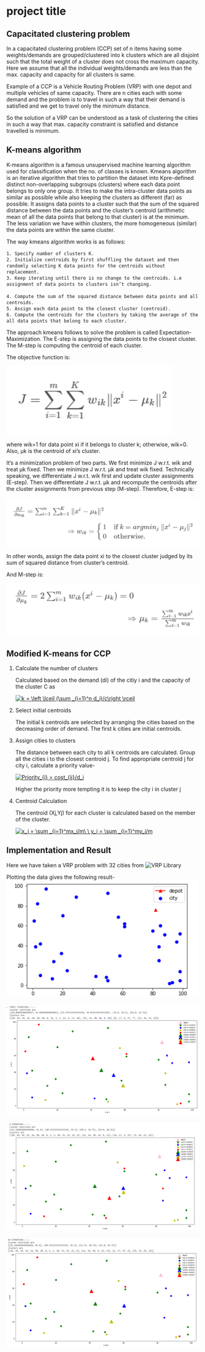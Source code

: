 # project title
## Capacitated clustering problem
In a capacitated clustering problem (CCP) set of n items having some weights/demands are grouped/clustered into k clusters which are all disjoint such that the total weight of a cluster does not cross the maximum capacity. Here we assume that all the individual weights/demands are less than the max. capacity and capacity for all clusters is same.

Example of a CCP is a Vehicle Routing Problem (VRP) with one depot and multiple vehicles of same capacity. There are n cities each with some demand and the problem is to travel in such a way that their demand is satisfied and we get to travel only the minimum distance.

So the solution of a VRP can be understood as a task of clustering the cities in such a way that max. capacity constraint is satisfied and distance travelled is minimum.

## K-means algorithm
K-means algorithm is a famous unsupervised machine learning algorithm used for classification when the no. of classes is known.
Kmeans algorithm is an iterative algorithm that tries to partition the dataset into Kpre-defined distinct non-overlapping subgroups (clusters) where each data point belongs to only one group. It tries to make the intra-cluster data points as similar as possible while also keeping the clusters as different (far) as possible. It assigns data points to a cluster such that the sum of the squared distance between the data points and the cluster’s centroid (arithmetic mean of all the data points that belong to that cluster) is at the minimum. The less variation we have within clusters, the more homogeneous (similar) the data points are within the same cluster.

The way kmeans algorithm works is as follows:

    1. Specify number of clusters K.
    2. Initialize centroids by first shuffling the dataset and then randomly selecting K data points for the centroids without replacement.
    3. Keep iterating until there is no change to the centroids. i.e assignment of data points to clusters isn’t changing.

    4. Compute the sum of the squared distance between data points and all centroids.
    5. Assign each data point to the closest cluster (centroid).
    6. Compute the centroids for the clusters by taking the average of the all data points that belong to each cluster.
    
The approach kmeans follows to solve the problem is called Expectation-Maximization. The E-step is assigning the data points to the closest cluster. The M-step is computing the centroid of each cluster.

The objective function is:

![](https://github.com/kshitij-pro/capacitated_clustering/blob/8c4e44e4a10c9c72108083d5df20e80340a2ffdc/Screenshot%202021-07-31%20172759.png)

where wik=1 for data point xi if it belongs to cluster k; otherwise, wik=0. Also, μk is the centroid of xi’s cluster.

It’s a minimization problem of two parts. We first minimize J w.r.t. wik and treat μk fixed. Then we minimize J w.r.t. μk and treat wik fixed. Technically speaking, we differentiate J w.r.t. wik first and update cluster assignments (E-step). Then we differentiate J w.r.t. μk and recompute the centroids after the cluster assignments from previous step (M-step). Therefore, E-step is:

![](https://github.com/kshitij-pro/capacitated_clustering/blob/16a72e9d56305c881009b06fced70eaba25889b2/Screenshot%202021-07-31%20173858.png)

In other words, assign the data point xi to the closest cluster judged by its sum of squared distance from cluster’s centroid.

And M-step is:

![](https://github.com/kshitij-pro/capacitated_clustering/blob/6ca845e450e421373f34b3c2965104aa478cf1f2/Screenshot%202021-07-31%20174032.png)

## Modified K-means for CCP
1. Calculate the number of clusters

   Calculated based on the demand (di) of the citiy i and the capacity of the cluster C as
   
   <a href="https://www.codecogs.com/eqnedit.php?latex=k&space;=&space;\left&space;\lceil&space;(\sum&space;_{i=1}^n&space;d_i)/c\right&space;\rceil" target="_blank"><img src="https://latex.codecogs.com/gif.latex?k&space;=&space;\left&space;\lceil&space;(\sum&space;_{i=1}^n&space;d_i)/c\right&space;\rceil" title="k = \left \lceil (\sum _{i=1}^n d_i)/c\right \rceil" /></a>

2. Select initial centroids

   The initial k centroids are selected by arranging the cities based on the decreasing order of demand. The first k cities are initial centroids.
3.  Assign cities to clusters

    The distance between each city to all k centroids are calculated. Group all the cities i to the closest centroid j. To find appropriate centroid j for city i, calculate a priority value-
    
      <a href="https://www.codecogs.com/eqnedit.php?latex=Priority_{i}&space;=&space;cost_{ij}/d_i" target="_blank"><img src="https://latex.codecogs.com/gif.latex?Priority_{i}&space;=&space;cost_{ij}/d_i" title="Priority_{i} = cost_{ij}/d_i" /></a>
  
    Higher the priority more tempting it is to keep the city i in cluster j
4.  Centroid Calculation

    The centroid (Xj,Yj) for each cluster is calculated based on the member of the cluster.
    
      <a href="https://www.codecogs.com/eqnedit.php?latex=x_j&space;=&space;\sum&space;_{i=1}^mx_i/m\&space;\&space;y_j&space;=&space;\sum&space;_{i=1}^my_i/m" target="_blank"><img src="https://latex.codecogs.com/gif.latex?x_j&space;=&space;\sum&space;_{i=1}^mx_i/m\&space;\&space;y_j&space;=&space;\sum&space;_{i=1}^my_i/m" title="x_j = \sum _{i=1}^mx_i/m\ \ y_j = \sum _{i=1}^my_i/m" /></a>
    
## Implementation and Result

Here we have taken a VRP problem with 32 cities from ![VRP Library](http://vrp.atd-lab.inf.puc-rio.br/index.php/en/)

Plotting the data gives the following result-
![](https://github.com/kshitij-pro/capacitated_clustering/blob/b786020791c7b09c13a0b01e63b3409a776984f1/n32_vrp_instance.png)

![](https://github.com/kshitij-pro/capacitated_clustering/blob/08fb28c65a0011b64631ea484cd1e5aa5732fc2f/itter1.png)

![](https://github.com/kshitij-pro/capacitated_clustering/blob/d28f96af88a14ac50c5e3a39ab8770a09fec45cc/itter5.png)

![](https://github.com/kshitij-pro/capacitated_clustering/blob/c7edd4b70131d0d1e3606b1af373bb7eedfff2ab/itter10.png)
